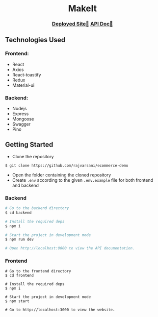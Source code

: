 <div align="center">
  <h1>MakeIt </h1>
  <h3><a href="https://shop-management-demo.netlify.app/">Deployed Site🔗</a> <a href="https://ecommerce-tmp.herokuapp.com/api-explorer/">API Doc🔗</a></h3>
</div>

## Technologies Used

### Frontend:

- React
- Axios
- React-toastify
- Redux
- Material-ui

### Backend:

- Nodejs
- Express
- Mongoose
- Swagger
- Pino

## Getting Started

- Clone the repository

```sh
$ git clone https://github.com/rajvarsani/ecommerce-demo
```

- Open the folder containing the cloned repository
- Create `.env` according to the given `.env.example` file for both frontend and backend

### Backend


```sh
# Go to the backend directory
$ cd backend

# Install the required deps
$ npm i

# Start the project in development mode
$ npm run dev

# Open http://localhost:8000 to view the API documentation.
```

### Frontend

```shell
# Go to the frontend directory
$ cd frontend

# Install the required deps
$ npm i

# Start the project in development mode
$ npm start

# Go to http://localhost:3000 to view the website.
```
